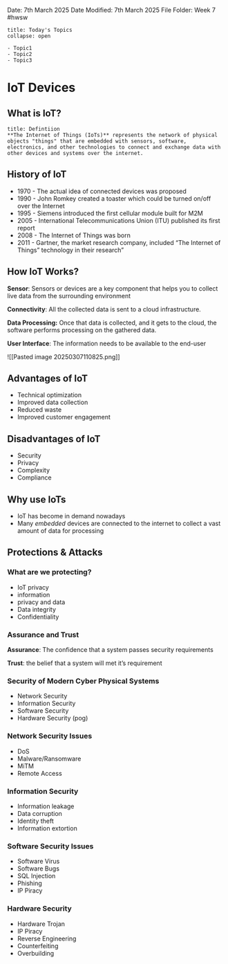 Date: 7th March 2025
Date Modified: 7th March 2025
File Folder: Week 7
#hwsw

```ad-abstract
title: Today's Topics
collapse: open

- Topic1
- Topic2
- Topic3

```

# IoT Devices

## What is IoT?

```ad-summary
title: Defintiion
**The Internet of Things (IoTs)** represents the network of physical objects "things" that are embedded with sensors, software, electronics, and other technologies to connect and exchange data with other devices and systems over the internet.
```

## History of IoT

- 1970 - The actual idea of connected devices was proposed
- 1990 - John Romkey created a toaster which could be turned on/off over the Internet
- 1995 - Siemens introduced the first cellular module built for M2M
- 2005 - International Telecommunications Union (ITU) published its first report
- 2008 - The Internet of Things was born
- 2011 - Gartner, the market research company, included “The Internet of Things” technology in their research”

## How IoT Works?

**Sensor**: Sensors or devices are a key component that helps you to collect live data from the surrounding environment

**Connectivity**: All the collected data is sent to a cloud infrastructure.

**Data Processing:** Once that data is collected, and it gets to the cloud, the software performs processing on the gathered data.

**User Interface**: The information needs to be available to the end-user

![[Pasted image 20250307110825.png]]

## Advantages of IoT

- Technical optimization
- Improved data collection
- Reduced waste
- Improved customer engagement

## Disadvantages of IoT
- Security
- Privacy
- Complexity
- Compliance

## Why use IoTs

- IoT has become in demand nowadays
- Many *embedded* devices are connected to the internet to collect a vast amount of data for processing

## Protections & Attacks

### What are we protecting?

- IoT privacy
- information
- privacy and data
- Data integrity
- Confidentiality

### Assurance and Trust

**Assurance**: The confidence that a system passes security requirements

**Trust**: the belief that a system will met it’s requirement


### Security of Modern Cyber Physical Systems

- Network Security
- Information Security
- Software Security
- Hardware Security (pog)

### Network Security Issues

- DoS
- Malware/Ransomware
- MiTM
- Remote Access

### Information Security

- Information leakage
- Data corruption
- Identity theft
- Information extortion

### Software Security Issues

- Software Virus
- Software Bugs
- SQL Injection
- Phishing
- IP Piracy

### Hardware Security

- Hardware Trojan
- IP Piracy
- Reverse Engineering
- Counterfeiting
- Overbuilding



